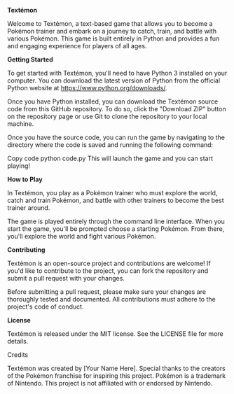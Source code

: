 **Textémon**

Welcome to Textémon, a text-based game that allows you to become a Pokémon trainer and embark on a journey to catch, train, and battle with various Pokémon. This game is built entirely in Python and provides a fun and engaging experience for players of all ages.

**Getting Started**

To get started with Textémon, you'll need to have Python 3 installed on your computer. You can download the latest version of Python from the official Python website at https://www.python.org/downloads/.

Once you have Python installed, you can download the Textémon source code from this GitHub repository. To do so, click the "Download ZIP" button on the repository page or use Git to clone the repository to your local machine.

Once you have the source code, you can run the game by navigating to the directory where the code is saved and running the following command:

Copy code
python code.py
This will launch the game and you can start playing!

**How to Play**

In Textémon, you play as a Pokémon trainer who must explore the world, catch and train Pokémon, and battle with other trainers to become the best trainer around.

The game is played entirely through the command line interface. When you start the game, you'll be prompted choose a starting Pokémon. From there, you'll explore the world and fight various Pokémon.


**Contributing**

Textémon is an open-source project and contributions are welcome! If you'd like to contribute to the project, you can fork the repository and submit a pull request with your changes.

Before submitting a pull request, please make sure your changes are thoroughly tested and documented. All contributions must adhere to the project's code of conduct.

**License**

Textémon is released under the MIT license. See the LICENSE file for more details.

Credits

Textémon was created by [Your Name Here]. Special thanks to the creators of the Pokémon franchise for inspiring this project. Pokémon is a trademark of Nintendo. This project is not affiliated with or endorsed by Nintendo.
